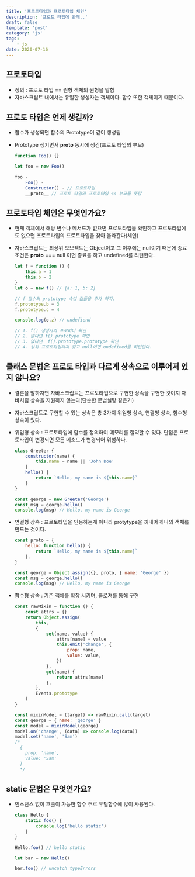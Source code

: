 ```yaml
---
title: '프로토타입과 프로토타입 체인'
description: '프로토 타입에 관해..'
draft: false
template: 'post'
category: 'js'
tags:
    - js
date: 2020-07-16
---
```


## 프로토타입

-   정의 : 프로토 타입 == 원형 객체의 원형을 말함
-   자바스크립트 내에서는 유일한 생성자는 객체이다. 함수 또한 객체이기 때문이다.

## 프로토 타입은 언제 생길까?

-   함수가 생성되면 함수의 Prototype이 같이 생성됨
-   Prototype 생기면서 **proto** 동시에 생김(프로토 타입의 부모)

    ```js
    function Foo() {}

    let foo = new Foo()

    foo -
        Foo() -
        Constructor() - // 프로토타입
        __proto__ // 프로토 타입의 프로토타입 << 부모를 뜻함
    ```

## 프로토타입 체인은 무엇인가요?

-   현재 객체에서 해당 변수나 메서드가 없으면 프로토타입을 확인하고 프로토타입에도 없으면 프로토타입의 프로토타입을 찾아 올라간다(체인)
-   자바스크립트는 최상위 오브젝트는 Object이고 그 이후에는 null이기 때문에 종료조건은 **proto** === null 이면 종료를 하고 undefined를 리턴한다.

    ```js
    let f = function () {
        this.a = 1
        this.b = 2
    }
    let o = new f() // {a: 1, b: 2}

    // f 함수의 prototype 속성 값들을 추가 하자.
    f.prototype.b = 3
    f.prototype.c = 4

    console.log(o.z) // undefiend

    // 1. f() 생성자의 프로퍼티 확인
    // 2. 없다면 f().prototype 확인
    // 3. 없다면  f().prototype.prototype 확인
    // 4. 상위 프로토타입까지 찾고 null이면 undefined를 리턴한다.
    ```

## 클래스 문법은 프로토 타입과 다르게 상속으로 이루어져 있지 않나요?

-   결론을 말하자면 자바스크립트는 프로토타입으로 구현한 상속을 구현한 것이지 자바처럼 상속을 지원하지 않는다(단순한 문법설탕 같은거)
-   자바스크립트로 구현할 수 있는 상속은 총 3가지 위임형 상속, 연결형 상속, 함수형 상속이 있다.
-   위임형 상속 : 프로토타입에 함수를 정의하여 메모리를 절약할 수 있다. 단점은 프로토타입이 변경되면 모든 메소드가 변경되어 위험하다.

    ```js
    class Greeter {
        constructor(name) {
            this.name = name || 'John Doe'
        }
        hello() {
            return `Hello, my name is ${this.name}`
        }
    }

    const george = new Greeter('George')
    const msg = george.hello()
    console.log(msg) // Hello, my name is George
    ```

-   연결형 상속 : 프로토타입을 인용하는게 아니라 protytype을 꺼내어 하나의 객체를 만드는 것이다.

    ```js
    const proto = {
        hello: function hello() {
            return `Hello, my name is ${this.name}`
        },
    }

    const george = Object.assign({}, proto, { name: 'George' })
    const msg = george.hello()
    console.log(msg) // Hello, my name is George
    ```

-   함수형 상속 : 기존 객체를 확장 시키며, 클로져를 통해 구현

    ```js
    const rawMixin = function () {
        const attrs = {}
        return Object.assign(
            this,
            {
                set(name, value) {
                    attrs[name] = value
                    this.emit('change', {
                        prop: name,
                        value: value,
                    })
                },
                get(name) {
                    return attrs[name]
                },
            },
            Events.prototype
        )
    }

    const mixinModel = (target) => rawMixin.call(target)
    const george = { name: 'george' }
    const model = mixinModel(george)
    model.on('change', (data) => console.log(data))
    model.set('name', 'Sam')
    /*
      {
        prop: 'name',
        value: 'Sam'
      }
      */
    ```

## static 문법은 무엇인가요?

-   인스턴스 없이 호출이 가능한 함수 주로 유틸함수에 많이 사용된다.

    ```js
    class Hello {
        static foo() {
            console.log('hello static')
        }
    }

    Hello.foo() // hello static

    let bar = new Hello()

    bar.foo() // uncatch typeErrors
    ```
